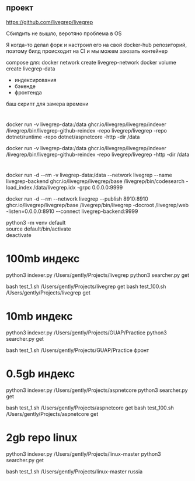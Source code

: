## проект

https://github.com/livegrep/livegrep

Сбилдить не вышло, веротяно проблема в OS

Я когда-то делал форк и настроил его на свой docker-hub репозиторий, поэтому билд происходит на CI и мы можем заюзать контейнер

compose для:
docker network create livegrep-network
docker volume create livegrep-data

- индексирования
- бэкенде
- фронтенда

баш скрипт для замера времени

#

docker run -v livegrep-data:/data ghcr.io/livegrep/livegrep/indexer /livegrep/bin/livegrep-github-reindex -repo livegrep/livegrep -repo dotnet/runtime -repo dotnet/aspnetcore -http -dir /data

docker run -v livegrep-data:/data ghcr.io/livegrep/livegrep/indexer /livegrep/bin/livegrep-github-reindex -repo livegrep/livegrep -http -dir /data

#

docker run -d --rm -v livegrep-data:/data --network livegrep --name livegrep-backend ghcr.io/livegrep/livegrep/base /livegrep/bin/codesearch -load_index /data/livegrep.idx -grpc 0.0.0.0:9999

docker run -d --rm --network livegrep --publish 8910:8910 ghcr.io/livegrep/livegrep/base /livegrep/bin/livegrep -docroot /livegrep/web -listen=0.0.0.0:8910 --connect livegrep-backend:9999

python3 -m venv default  
source default/bin/activate  
deactivate

# 100mb индекс

python3 indexer.py /Users/gently/Projects/livegrep
python3 searcher.py get

bash test_1.sh /Users/gently/Projects/livegrep get
bash test_100.sh /Users/gently/Projects/livegrep get

# 10mb индекс

python3 indexer.py /Users/gently/Projects/GUAP/Practice
python3 searcher.py get

bash test_1.sh /Users/gently/Projects/GUAP/Practice фронт

# 0.5gb индекс

python3 indexer.py /Users/gently/Projects/aspnetcore
python3 searcher.py get

bash test_1.sh /Users/gently/Projects/aspnetcore get
bash test_100.sh /Users/gently/Projects/aspnetcore get

# 2gb repo linux

python3 indexer.py /Users/gently/Projects/linux-master
python3 searcher.py get

bash test_1.sh /Users/gently/Projects/linux-master russia
